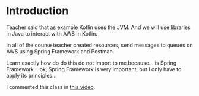 # Introduction

Teacher said that as example Kotlin uses the JVM. And we will use libraries in Java to interact with AWS in Kotlin.

In all of the course teacher created resources, send messages to queues on AWS using Spring Framework and Postman.

Learn exactly how do do this do not import to me because... is Spring Framework... ok, Spring Framework is very important, but I only have to apply its principles...

I commented this class in [this video](https://youtu.be/lgE3WQO7-7I).
